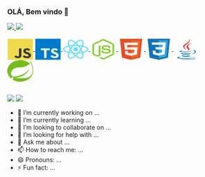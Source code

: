 ### OLÁ, Bem vindo 👋

<div>
<a href="https://github.com/Gabriel-X1">
<img height="150em" src="https://github-readme-stats.vercel.app/api?username=Gabriel-X1&show_icons=true&theme=radical&hide=prs,issues&count_private=true"/>
<img height="150em" src="https://github-readme-stats.vercel.app/api/top-langs/?username=Gabriel-X1&hide=html&theme=radical&layout=compact"/>
</div>


<div style="display: inline_block"><br>
  <img align="center" alt="G-Js" height="50" width="60" src="https://raw.githubusercontent.com/devicons/devicon/1119b9f84c0290e0f0b38982099a2bd027a48bf1/icons/javascript/javascript-original.svg">
  <img align="center" alt="G-Ts" height="50" width="60"  src="https://raw.githubusercontent.com/devicons/devicon/1119b9f84c0290e0f0b38982099a2bd027a48bf1/icons/typescript/typescript-original.svg">
  <img align="center" alt="G-React" height="50" width="60"  
src="https://raw.githubusercontent.com/devicons/devicon/master/icons/react/react-original.svg">
  <img align="center" alt="G-Node" height="50" width="60"  src="https://raw.githubusercontent.com/devicons/devicon/1119b9f84c0290e0f0b38982099a2bd027a48bf1/icons/nodejs/nodejs-original.svg">
  <img align="center" alt="G-HTML" height="50" width="60" 
src="https://raw.githubusercontent.com/devicons/devicon/master/icons/html5/html5-original.svg">
  <img align="center" alt="G-CSS" height="50" width="60" 
src="https://raw.githubusercontent.com/devicons/devicon/master/icons/css3/css3-original.svg">
  <img align="center" alt="G-JAVA" height="50" width="60"  src="https://raw.githubusercontent.com/devicons/devicon/1119b9f84c0290e0f0b38982099a2bd027a48bf1/icons/java/java-original.svg ">
  <img align="center" alt="G-SPRING" height="50" width="60"  src="https://raw.githubusercontent.com/devicons/devicon/1119b9f84c0290e0f0b38982099a2bd027a48bf1/icons/spring/spring-original.svg">
</div>

##
<div> 
  <a href = "mailto:gabrieldev001@gmail.com"><img src="https://img.shields.io/badge/-Gmail-%23333?style=for-the-badge&logo=gmail&logoColor=white" target="_blank"></a>
  <a href="https://www.linkedin.com/in/gabriel-henrique-45b589252/" target="_blank"><img src="https://img.shields.io/badge/-LinkedIn-%230077B5?style=for-the-badge&logo=linkedin&logoColor=white" target="_blank"></a> 
  
</div>






- 🔭 I’m currently working on ...
- 🌱 I’m currently learning ...
- 👯 I’m looking to collaborate on ...
- 🤔 I’m looking for help with ...
- 💬 Ask me about ...
- 📫 How to reach me: ...
- 😄 Pronouns: ...
- ⚡ Fun fact: ...

